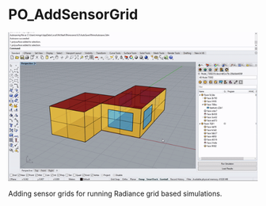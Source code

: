 # PO\_AddSensorGrid

![](../../.gitbook/assets/PO_AddSensorGrid%20%281%29.gif)

Adding sensor grids for running Radiance grid based simulations.

